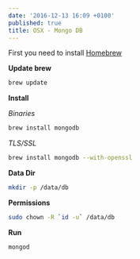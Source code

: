 ```yaml
---
date: '2016-12-13 16:09 +0100'
published: true
title: OSX - Mongo DB
---
```

First you need to install [Homebrew](http://develdoe.com/2016/osx-homebrew/)

**Update brew**

```bash
brew update
```

**Install**

*Binaries*

```bash
brew install mongodb
```

*TLS/SSL*

```bash
brew install mongodb --with-openssl
```

**Data Dir**

```bash
mkdir -p /data/db
```

**Permissions**

```bash
sudo chown -R `id -u` /data/db
```

**Run**

```bash
mongod
```